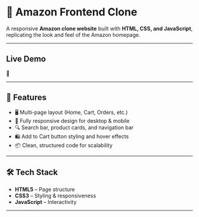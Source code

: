 # 🛒 Amazon Frontend Clone  

A responsive **Amazon clone website** built with **HTML, CSS, and JavaScript**, replicating the look and feel of the Amazon homepage.  

---

## Live Demo  
🔗 

---

## 📌 Features  
- 🖥️ Multi-page layout (Home, Cart, Orders, etc.)  
- 🎨 Fully responsive design for desktop & mobile  
- 🔍 Search bar, product cards, and navigation bar  
- 🛍️ Add to Cart button styling and hover effects  
- 📦 Clean, structured code for scalability  

---

## 🛠️ Tech Stack  
- **HTML5** – Page structure  
- **CSS3** – Styling & responsiveness  
- **JavaScript** – Interactivity  

---


